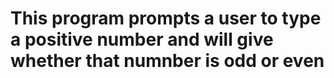 # This program prompts a user to type a positive number and will give whether that numnber is odd or even
